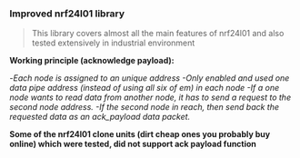 ### Improved nrf24l01 library

>This library covers almost all the main features of nrf24l01 and also tested extensively in industrial environment

**Working principle (acknowledge payload):**

-*Each node is assigned to an unique address
-Only enabled and used one data pipe address (instead of using all six of em) in each node
-If a one node wants to read data from another node, it has to send a request to the second node address.
-If the second node in reach, then send back the requested data as an ack_payload data packet.*

**Some of the nrf24l01 clone units (dirt cheap ones you probably buy online) which were tested, did not support ack payload function**

